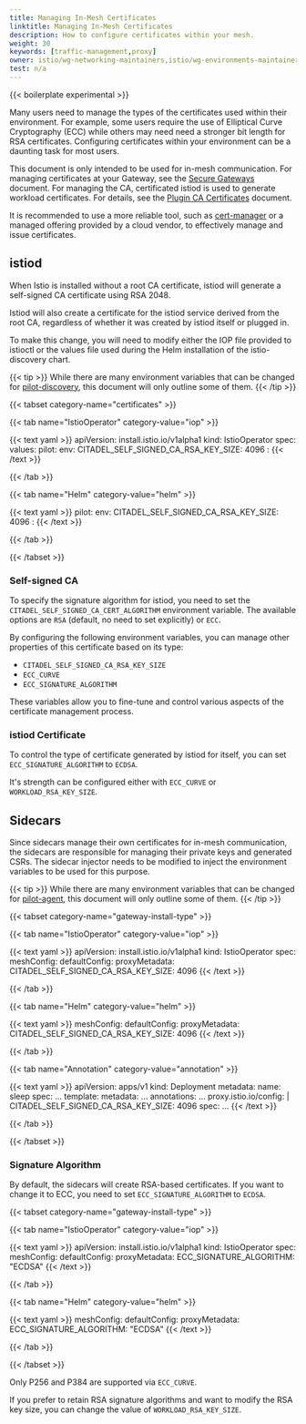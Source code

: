 ```yaml
---
title: Managing In-Mesh Certificates
linktitle: Managing In-Mesh Certificates
description: How to configure certificates within your mesh.
weight: 30
keywords: [traffic-management,proxy]
owner: istio/wg-networking-maintainers,istio/wg-environments-maintainers
test: n/a
---
```


{{< boilerplate experimental >}}

Many users need to manage the types of the certificates used within their environment. For example,
some users require the use of Elliptical Curve Cryptography (ECC) while others may need need a
stronger bit length for RSA certificates. Configuring certificates within your environment can be
a daunting task for most users.

This document is only intended to be used for in-mesh communication. For managing certificates at
your Gateway, see the [Secure Gateways](/docs/tasks/traffic-management/ingress/secure-ingress/) document.
For managing the CA, certificated istiod is used to generate workload certificates. For details, see
the [Plugin CA Certificates](/docs/tasks/security/cert-management/plugin-ca-cert/) document.

It is recommended to use a more reliable tool, such as [cert-manager](/docs/ops/integrations/certmanager/)
or a managed offering provided by a cloud vendor, to effectively manage and issue certificates.

## istiod

When Istio is installed without a root CA certificate, istiod will generate a self-signed
CA certificate using RSA 2048.

Istiod will also create a certificate for the istiod service derived from the root CA,
regardless of whether it was created by istiod itself or plugged in.

To make this change, you will need to modify either the IOP file provided to
istioctl or the values file used during the Helm installation of the istio-discovery chart.

{{< tip >}}
While there are many environment variables that can be changed for
[pilot-discovery](/docs/reference/commands/pilot-discovery/), this document will only
outline some of them.
{{< /tip >}}

{{< tabset category-name="certificates" >}}

{{< tab name="IstioOperator" category-value="iop" >}}

{{< text yaml >}}
apiVersion: install.istio.io/v1alpha1
kind: IstioOperator
spec:
  values:
    pilot:
      env:
        CITADEL_SELF_SIGNED_CA_RSA_KEY_SIZE: 4096
        <key>: <value>
{{< /text >}}

{{< /tab >}}

{{< tab name="Helm" category-value="helm" >}}

{{< text yaml >}}
pilot:
  env:
    CITADEL_SELF_SIGNED_CA_RSA_KEY_SIZE: 4096
    <key>: <value>
{{< /text >}}

{{< /tab >}}

{{< /tabset >}}

### Self-signed CA

To specify the signature algorithm for istiod, you need to set the
`CITADEL_SELF_SIGNED_CA_CERT_ALGORITHM` environment variable. The available options are `RSA`
(default, no need to set explicitly) or `ECC`.

By configuring the following environment variables, you can manage other properties of this certificate based on its type:

- `CITADEL_SELF_SIGNED_CA_RSA_KEY_SIZE`
- `ECC_CURVE`
- `ECC_SIGNATURE_ALGORITHM`

These variables allow you to fine-tune and control various aspects of the certificate management process.

### istiod Certificate

To control the type of certificate generated by istiod for itself, you can set
`ECC_SIGNATURE_ALGORITHM` to `ECDSA`.

It's strength can be configured either with `ECC_CURVE` or `WORKLOAD_RSA_KEY_SIZE`.

## Sidecars

Since sidecars manage their own certificates for in-mesh communication, the sidecars
are responsible for managing their private keys and generated CSRs. The sidecar
injector needs to be modified to inject the environment variables to be used for
this purpose.

{{< tip >}}
While there are many environment variables that can be changed for
[pilot-agent](/docs/reference/commands/pilot-agent/), this document will only
outline some of them.
{{< /tip >}}

{{< tabset category-name="gateway-install-type" >}}

{{< tab name="IstioOperator" category-value="iop" >}}

{{< text yaml >}}
apiVersion: install.istio.io/v1alpha1
kind: IstioOperator
spec:
  meshConfig:
    defaultConfig:
      proxyMetadata:
        CITADEL_SELF_SIGNED_CA_RSA_KEY_SIZE: 4096
{{< /text >}}

{{< /tab >}}

{{< tab name="Helm" category-value="helm" >}}

{{< text yaml >}}
meshConfig:
  defaultConfig:
    proxyMetadata:
      CITADEL_SELF_SIGNED_CA_RSA_KEY_SIZE: 4096
{{< /text >}}

{{< /tab >}}

{{< tab name="Annotation" category-value="annotation" >}}

{{< text yaml >}}
apiVersion: apps/v1
kind: Deployment
metadata:
  name: sleep
spec:
  ...
  template:
    metadata:
      ...
      annotations:
        ...
        proxy.istio.io/config: |
          CITADEL_SELF_SIGNED_CA_RSA_KEY_SIZE: 4096
    spec:
      ...
{{< /text >}}

{{< /tab >}}

{{< /tabset >}}

### Signature Algorithm

By default, the sidecars will create RSA-based certificates. If you want to change it to
ECC, you need to set `ECC_SIGNATURE_ALGORITHM` to `ECDSA`.

{{< tabset category-name="gateway-install-type" >}}

{{< tab name="IstioOperator" category-value="iop" >}}

{{< text yaml >}}
apiVersion: install.istio.io/v1alpha1
kind: IstioOperator
spec:
  meshConfig:
    defaultConfig:
      proxyMetadata:
        ECC_SIGNATURE_ALGORITHM: "ECDSA"
{{< /text >}}

{{< /tab >}}

{{< tab name="Helm" category-value="helm" >}}

{{< text yaml >}}
meshConfig:
  defaultConfig:
    proxyMetadata:
      ECC_SIGNATURE_ALGORITHM: "ECDSA"
{{< /text >}}

{{< /tab >}}

{{< /tabset >}}

Only P256 and P384 are supported via `ECC_CURVE`.

If you prefer to retain RSA signature algorithms and want to modify the RSA key size,
you can change the value of `WORKLOAD_RSA_KEY_SIZE`.
